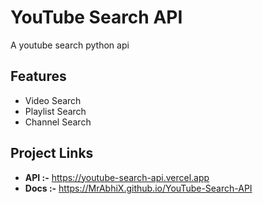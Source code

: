 # YouTube Search API
A youtube search python api

## Features

- Video Search
- Playlist Search
- Channel Search

## Project Links

- **API :-** https://youtube-search-api.vercel.app
- **Docs :-** https://MrAbhiX.github.io/YouTube-Search-API
